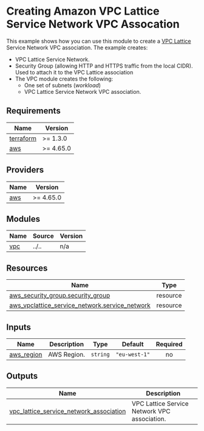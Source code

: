 <!-- BEGIN_TF_DOCS -->
# Creating Amazon VPC Lattice Service Network VPC Assocation

This example shows how you can use this module to create a [VPC Lattice]() Service Network VPC association. The example creates:

* VPC Lattice Service Network.
* Security Group (allowing HTTP and HTTPS traffic from the local CIDR). Used to attach it to the VPC Lattice association
* The VPC module creates the following:
  * One set of subnets (*workload*)
  * VPC Lattice Service Network VPC association.

## Requirements

| Name | Version |
|------|---------|
| <a name="requirement_terraform"></a> [terraform](#requirement\_terraform) | >= 1.3.0 |
| <a name="requirement_aws"></a> [aws](#requirement\_aws) | >= 4.65.0 |

## Providers

| Name | Version |
|------|---------|
| <a name="provider_aws"></a> [aws](#provider\_aws) | >= 4.65.0 |

## Modules

| Name | Source | Version |
|------|--------|---------|
| <a name="module_vpc"></a> [vpc](#module\_vpc) | ../.. | n/a |

## Resources

| Name | Type |
|------|------|
| [aws_security_group.security_group](https://registry.terraform.io/providers/hashicorp/aws/latest/docs/resources/security_group) | resource |
| [aws_vpclattice_service_network.service_network](https://registry.terraform.io/providers/hashicorp/aws/latest/docs/resources/vpclattice_service_network) | resource |

## Inputs

| Name | Description | Type | Default | Required |
|------|-------------|------|---------|:--------:|
| <a name="input_aws_region"></a> [aws\_region](#input\_aws\_region) | AWS Region. | `string` | `"eu-west-1"` | no |

## Outputs

| Name | Description |
|------|-------------|
| <a name="output_vpc_lattice_service_network_association"></a> [vpc\_lattice\_service\_network\_association](#output\_vpc\_lattice\_service\_network\_association) | VPC Lattice Service Network VPC association. |
<!-- END_TF_DOCS -->